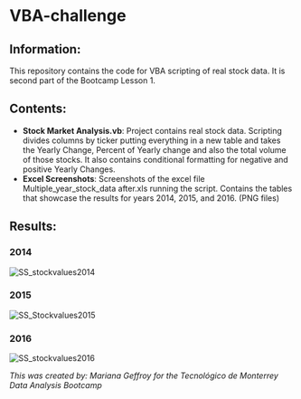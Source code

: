 


# VBA-challenge
## Information: 
This repository contains the code for VBA scripting of real stock data. It is second part of the Bootcamp Lesson 1.
## Contents: 
- **Stock Market Analysis.vb**: Project contains real stock data. Scripting divides columns by ticker putting everything in a new table and takes the Yearly Change, Percent of Yearly change and also the total volume of those stocks. It also contains conditional formatting for negative and positive Yearly Changes. 
- **Excel Screenshots**: Screenshots of the excel file Multiple_year_stock_data after.xls running the script. Contains the tables that showcase the results for years 2014, 2015, and 2016. (PNG files)

## Results: 
### 2014
![SS_stockvalues2014](https://user-images.githubusercontent.com/79372976/112233609-62c68c80-8c00-11eb-9b7e-22aded78e30e.png)
### 2015
![SS_Stockvalues2015](https://user-images.githubusercontent.com/79372976/112233620-66f2aa00-8c00-11eb-8d4e-6449aa0e2871.png)
### 2016
![SS_stockvalues2016](https://user-images.githubusercontent.com/79372976/112233628-6a863100-8c00-11eb-9d32-0c12d2b70e5a.png)


*This was created by: Mariana Geffroy*
*for the Tecnológico de Monterrey Data Analysis Bootcamp*
